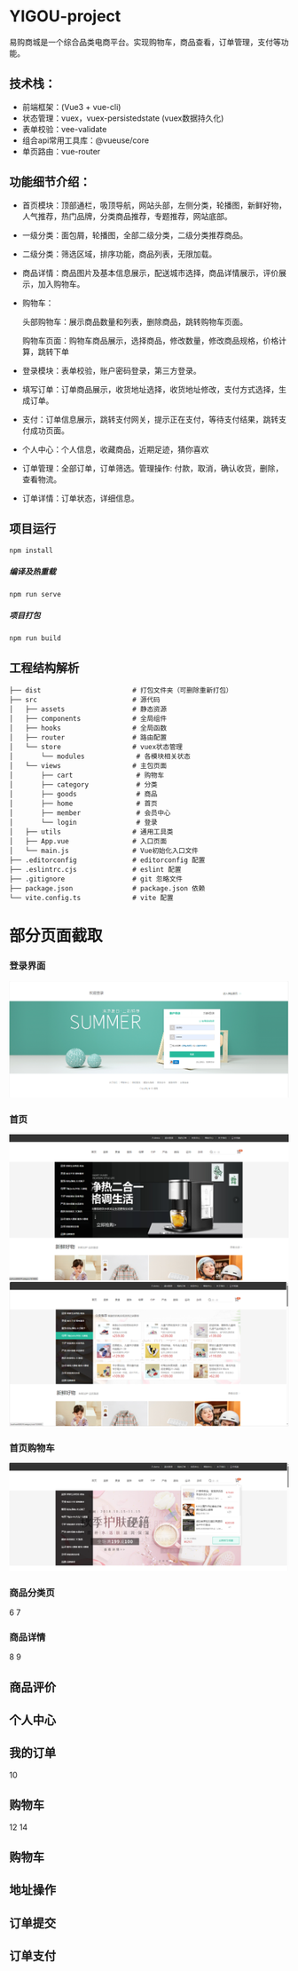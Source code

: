 # YIGOU-project
易购商城是一个综合品类电商平台。实现购物车，商品查看，订单管理，支付等功能。

## 技术栈：

- 前端框架：(Vue3 + vue-cli)
- 状态管理：vuex，vuex-persistedstate (vuex数据持久化)
- 表单校验：vee-validate
- 组合api常用工具库：@vueuse/core
- 单页路由：vue-router

## 功能细节介绍：

- 首页模块：顶部通栏，吸顶导航，网站头部，左侧分类，轮播图，新鲜好物，人气推荐，热门品牌，分类商品推荐，专题推荐，网站底部。

- 一级分类：面包屑，轮播图，全部二级分类，二级分类推荐商品。

- 二级分类：筛选区域，排序功能，商品列表，无限加载。

- 商品详情：商品图片及基本信息展示，配送城市选择，商品详情展示，评价展示，加入购物车。

- 购物车：

  头部购物车：展示商品数量和列表，删除商品，跳转购物车页面。

  购物车页面：购物车商品展示，选择商品，修改数量，修改商品规格，价格计算，跳转下单

- 登录模块：表单校验，账户密码登录，第三方登录。

- 填写订单：订单商品展示，收货地址选择，收货地址修改，支付方式选择，生成订单。

- 支付：订单信息展示，跳转支付网关，提示正在支付，等待支付结果，跳转支付成功页面。

- 个人中心：个人信息，收藏商品，近期足迹，猜你喜欢

- 订单管理：全部订单，订单筛选。管理操作: 付款，取消，确认收货，删除，查看物流。

- 订单详情：订单状态，详细信息。

## 项目运行
```
npm install
```

##### 编译及热重载
```
npm run serve
```

##### 项目打包
```
npm run build
```

## 工程结构解析

```
├── dist                       # 打包文件夹（可删除重新打包）
├── src                        # 源代码
│   ├── assets                 # 静态资源
│   ├── components             # 全局组件
│   ├── hooks                  # 全局函数  
│   ├── router                 # 路由配置
│   └── store                  # vuex状态管理
│       └── modules             # 各模块相关状态
│   └── views                  # 主包页面
│       ├── cart                # 购物车
│       ├── category            # 分类
│       ├── goods               # 商品
│       ├── home                # 首页
│       ├── member              # 会员中心
│       └── login            	# 登录
│   ├── utils                  # 通用工具类
│   ├── App.vue                # 入口页面
│   └── main.js                # Vue初始化入口文件
├── .editorconfig              # editorconfig 配置
├── .eslintrc.cjs              # eslint 配置
├── .gitignore                 # git 忽略文件
├── package.json               # package.json 依赖
└── vite.config.ts             # vite 配置
```

# 部分页面截取



### 登录界面

![alt text](moudlefile/1.jpg)

### 首页
![alt text](moudlefile/2.png)
![alt text](moudlefile/3.png)
### 首页购物车
![alt text](moudlefile/5.png)
### 商品分类页
6 7
### 商品详情
8 9
## 商品评价

## 个人中心

## 我的订单
10

## 购物车
12 14

## 购物车

## 地址操作

## 订单提交

## 订单支付






